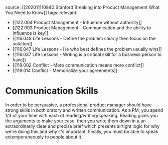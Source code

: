 source: [[202011110840 Stanford Breaking into Product Management What You Need to Know]]
tags: 
relevant: 
- [[122.004 Product Management - Influence without authority]]
- [[122.003 Product Management - Communication and the ability to influence is key]]
- [[116.048 Life Lessons - Define the problem clearly then focus on the solution]]
- [[116.047 Life Lessons - He who best defines the problem usually wins]]
- [[116.037 Life Lessons - Writing is a critical skill for a business person to have]]
- [[119.002 Conflict - More communication means more conflict]]
- [[119.014 Conflict - Memorialize your agreements]]

# Communication Skills

In order to be persuasive, a professional product manager should have strong skills in both oratory and written communication. As a PM, you spend 1/3 of your time with each of reading/writing/speaking. Reading gives you the arguments to make your case, then you write them down in a an extraordinarily clear and precise brief which presents airtight logic for why we're doing this and why it's important. Finally, you must be able to speak extemporaneously to people about it.